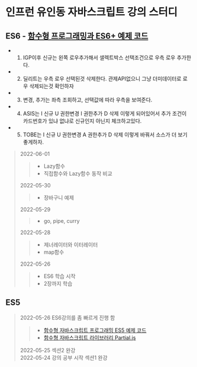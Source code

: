# 인프런 유인동 자바스크립트 강의 스터디
## ES6 - [함수형 프로그래밍과 ES6+ 예제 코드]

- 1. IGP이후 신규는 왼쪽 로우추가해서 샐렉트박스 선택조건으로 우측 로우 추가한다.
- 2. 딜리트는 우측 로우 선택된것 삭제한다. 관제API없으니 그냥 더미데이터로 로우 삭제되는것 확인하자
- 3. 변경, 추가는 좌측 조회하고, 선택값에 따라 우측을 보여준다.
- 4. ASIS는 I 신규 U 권한변경 I 권한추가 D 삭제 이렇게 되어있어서 추가 조건이 카드번호가 있냐 없냐로 신규인지 아닌지 체크하고있다.
- 5. TOBE는 I 신규 U 권한변경 A 권한추가 D 삭제 이렇게 바꿔서 소스가 더 보기 좋게하자.

> 2022-06-01
> > - Lazy함수
> > - 직접함수와 Lazy함수 동작 비교
>
> 2022-05-30
> > - 장바구니 예제
>
> 2022-05-29
> > - go, pipe, curry
>
> 2022-05-28
> > - 제너레이터와 이터레이터
> > - map함수  
> 
> 2022-05-26
> > - ES6 학습 시작
> > - 2장까지 학습
## ES5
> 2022-05-26 ES6강의를 좀 빠르게 진행 함
> > - [함수형 자바스크립트 프로그래밍 ES5 예제 코드]   
> > - [함수형 자바스크립트 라이브러리 Partial.js] 
> 
> 2022-05-25 섹션2 완강   
> 2022-05-24 강의 공부 시작 섹션1 완강  

[함수형 프로그래밍과 ES6+ 예제 코드]: https://github.com/indongyoo/functional-javascript-01
[함수형 자바스크립트 프로그래밍 ES5 예제 코드]: https://github.com/indongyoo/functional-javascript
[함수형 자바스크립트 라이브러리 Partial.js]: https://marpple.github.io/partial.js
